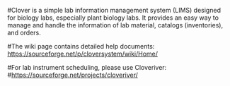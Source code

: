 #Clover is a simple lab information management system (LIMS) designed for biology labs, especially plant biology labs. 
It provides an easy way to manage and handle the information of lab material, catalogs (inventories), and orders.

#The wiki page contains detailed help documents: https://sourceforge.net/p/cloversystem/wiki/Home/

#For lab instrument scheduling, please use Cloveriver:
#https://sourceforge.net/projects/cloveriver/


